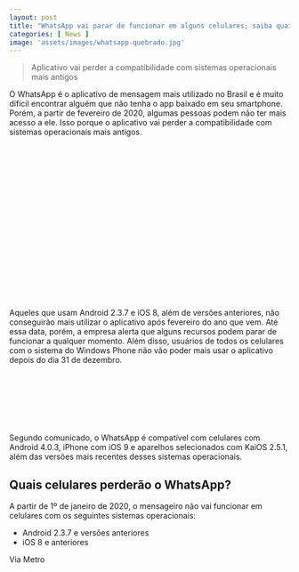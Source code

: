 ```yaml
---
layout: post
title: "WhatsApp vai parar de funcionar em alguns celulares; saiba quais"
categories: [ News ]
image: 'assets/images/whatsapp-quebrado.jpg'
---
```


> Aplicativo vai perder a compatibilidade com sistemas operacionais mais antigos

O WhatsApp é o aplicativo de mensagem mais utilizado no Brasil e é muito difícil encontrar alguém que não tenha o app baixado em seu smartphone. Porém, a partir de fevereiro de 2020, algumas pessoas podem não ter mais acesso a ele. Isso porque o aplicativo vai perder a compatibilidade com sistemas operacionais mais antigos.

<!-- QUADRADO -->
<script async src="//pagead2.googlesyndication.com/pagead/js/adsbygoogle.js"></script>
<ins class="adsbygoogle"
style="display:inline-block;width:336px;height:280px"
data-ad-client="ca-pub-2838251107855362"
data-ad-slot="5351066970"></ins>
<script>
(adsbygoogle = window.adsbygoogle || []).push({});
</script>

Aqueles que usam Android 2.3.7 e iOS 8, além de versões anteriores, não conseguirão mais utilizar o aplicativo após fevereiro do ano que vem. Até essa data, porém, a empresa alerta que alguns recursos podem parar de funcionar a qualquer momento. Além disso, usuários de todos os celulares com o sistema do Windows Phone não vão poder mais usar o aplicativo depois do dia 31 de dezembro.

<!-- MINI ANÚNCIO -->
<script async src="//pagead2.googlesyndication.com/pagead/js/adsbygoogle.js"></script>
<!-- Games Root -->
<ins class="adsbygoogle"
style="display:inline-block;width:730px;height:95px"
data-ad-client="ca-pub-2838251107855362"
data-ad-slot="5351066970"></ins>
<script>
(adsbygoogle = window.adsbygoogle || []).push({});
</script>

Segundo comunicado, o WhatsApp é compatível com celulares com Android 4.0.3, iPhone com iOS 9 e aparelhos selecionados com KaiOS 2.5.1, além das versões mais recentes desses sistemas operacionais.

## Quais celulares perderão o WhatsApp?

A partir de 1º de janeiro de 2020, o mensageiro não vai funcionar em celulares com os seguintes sistemas operacionais:

+ Android 2.3.7 e versões anteriores
+ iOS 8 e anteriores

<!-- RETANGULO LARGO 2 -->
<script async src="//pagead2.googlesyndication.com/pagead/js/adsbygoogle.js"></script>
<ins class="adsbygoogle"
style="display:block; text-align:center;"
data-ad-layout="in-article"
data-ad-format="fluid"
data-ad-client="ca-pub-2838251107855362"
data-ad-slot="8549252987"></ins>
<script>
(adsbygoogle = window.adsbygoogle || []).push({});
</script>

Via Metro

